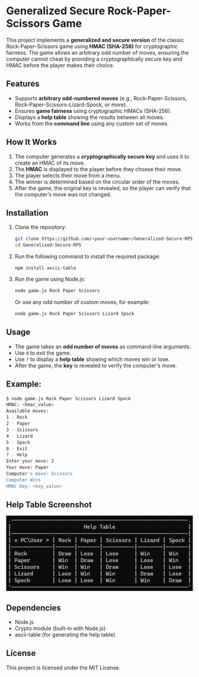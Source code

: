 # Generalized Secure Rock-Paper-Scissors Game

This project implements a **generalized and secure version** of the classic Rock-Paper-Scissors game using **HMAC (SHA-256)** for cryptographic fairness. The game allows an arbitrary odd number of moves, ensuring the computer cannot cheat by providing a cryptographically secure key and HMAC before the player makes their choice.

## Features
- Supports **arbitrary odd-numbered moves** (e.g., Rock-Paper-Scissors, Rock-Paper-Scissors-Lizard-Spock, or more).
- Ensures **game fairness** using cryptographic HMACs (SHA-256).
- Displays a **help table** showing the results between all moves.
- Works from the **command line** using any custom set of moves.
  
## How It Works
1. The computer generates a **cryptographically secure key** and uses it to create an HMAC of its move.
2. The **HMAC** is displayed to the player before they choose their move.
3. The player selects their move from a menu.
4. The winner is determined based on the circular order of the moves.
5. After the game, the original key is revealed, so the player can verify that the computer’s move was not changed.

## Installation
1. Clone the repository:
    ```bash
    git clone https://github.com/<your-username>/Generalized-Secure-RPS.git
    cd Generalized-Secure-RPS
    ```
2. Run the following command to install the required package:
   ```
   npm install ascii-table
   ```
3. Run the game using Node.js:
    ```bash
    node game.js Rock Paper Scissors
    ```

   Or use any odd number of custom moves, for example:
    ```bash
    node game.js Rock Paper Scissors Lizard Spock
    ```

## Usage
- The game takes an **odd number of moves** as command-line arguments.
- Use `0` to exit the game.
- Use `?` to display a **help table** showing which moves win or lose.
- After the game, the **key** is revealed to verify the computer's move.

## Example:
```bash
$ node game.js Rock Paper Scissors Lizard Spock
HMAC: <hmac_value>
Available moves:
1 - Rock
2 - Paper
3 - Scissors
4 - Lizard
5 - Spock
0 - Exit
? - Help
Enter your move: 2
Your move: Paper
Computer's move: Scissors
Computer Wins
HMAC Key: <key_value>
```

## Help Table Screenshot
![Help Table Screenshot](./help_table.png)

## Dependencies
- Node.js
- Crypto module (built-in with Node.js)
- ascii-table (for generating the help table)

## License
This project is licensed under the MIT License.
